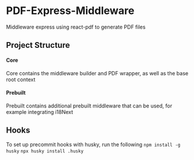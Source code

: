 # PDF-Express-Middleware
Middleware express using react-pdf to generate PDF files

## Project Structure

#### Core
Core contains the middleware builder and PDF wrapper, as well as the base root context

#### Prebuilt
Prebuilt contains additional prebuilt middleware that can be used, for example integrating i18Next
## Hooks
To set up precommit hooks with husky, run the following
`npm install -g husky`
`npx husky install .husky`